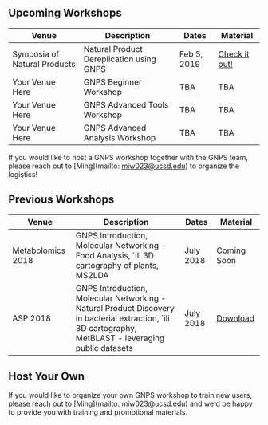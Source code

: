 ## Upcoming Workshops

| Venue        | Description          | Dates | Material |
| ------------- |-------------| -----| -----|
| Symposia of Natural Products | Natural Product Dereplication using GNPS | Feb 5, 2019 | [Check it out!](https://www.npspanama.org/en/workshop/) |
| Your Venue Here | GNPS Beginner Workshop | TBA | TBA |
| Your Venue Here | GNPS Advanced Tools Workshop | TBA | TBA |
| Your Venue Here | GNPS Advanced Analysis Workshop | TBA | TBA |

If you would like to host a GNPS workshop together with the GNPS team, please reach out to [Ming](mailto: miw023@ucsd.edu) to organize the logistics!

## Previous Workshops

| Venue        | Description          | Dates | Material |
| ------------- |-------------| -----| -----|
| Metabolomics 2018 | GNPS Introduction, Molecular Networking - Food Analysis, `ili 3D cartography of plants, MS2LDA | July 2018 | Coming Soon |
| ASP 2018 | GNPS Introduction, Molecular Networking - Natural Product Discovery in bacterial extraction, `ili 3D cartography, MetBLAST - leveraging public datasets | July 2018 | [Download](ftp://massive.ucsd.edu/MSV000082622/updates/2018-08-02_mwang87_0a19cfec/other/ASP2018_GNPS_Workshop.zip) |

## Host Your Own

 If you would like to organize your own GNPS workshop to train new users, please reach out to [Ming](mailto: miw023@ucsd.edu) and we'd be happy to provide you with training and promotional materials.
